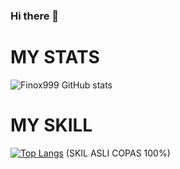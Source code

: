 ### Hi there 👋

<!--
**Finox999/Finox999** is a ✨ _special_ ✨ repository because its `README.md` (this file) appears on your GitHub profile.

Here are some ideas to get you started:

- 🔭 I’m currently working on ...
- 🌱 I’m currently learning ...
- 👯 I’m looking to collaborate on ...
- 🤔 I’m looking for help with ...
- 💬 Ask me about ...
- 📫 How to reach me: ...
- 😄 Pronouns: ...
- ⚡ Fun fact: ...
-->


# MY STATS
![Finox999 GitHub stats](https://github-readme-stats.vercel.app/api?username=Finox999&show_icons=true&theme=radical)
 # MY SKILL
[![Top Langs](https://github-readme-stats.vercel.app/api/top-langs/?username=Finox999&layout=compact)](https://github.com/anuraghazra/github-readme-stats)
   (SKIL ASLI COPAS 100%)
